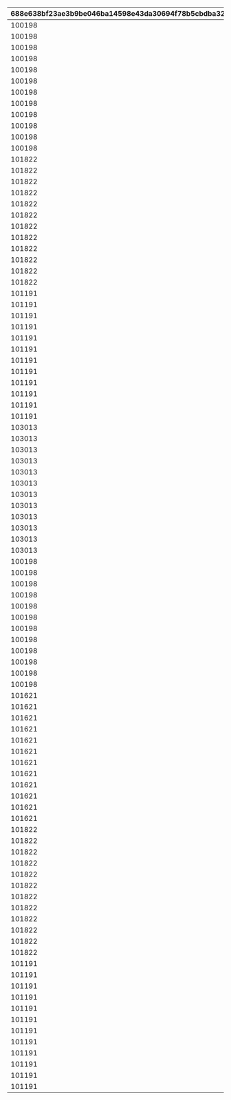 |688e638bf23ae3b9be046ba14598e43da30694f78b5cbdba32700ab0129d48cb|06f431ed3996612cac7bf8bac808aa4d20256f52f70926145595234de22a5552|3342be10645c2ebc61486c62ceabd8df0d1f0482b4124d1a63a386cfc8dcf087|438bad497936afc3f29a40641bb4cc589735e52e5a310491abaa9e0d7dc6be9f|e3205ba71cff90e8b20c2c34b517fd72fafd412bd5c5c198a7cdda1c99106025|91fc9db5fcb867320b0a08492369756cdcf85bcf89f127d9ca0fd298a9337205|84c98777c3c2decfb9282b408057979400d9b18fc7917cb2164b56233c14c4d9|0ac5c7ff8cd00da774ec6841edad9c1836b00a4530a884a25a5265e7e2c9b1b4|a6f00bfc773097ed2fc11b46681def2a041a5938c121bc4d81c65b4080270501|cdc23f65e5eb2f961568ce0db57671f3122526571a956b311757e0f4742f7815|633874f8a79d6cb892346f00a80ff075c46d2813b1fbd13a8a20033b446e20d5|7163dc2699e80d876732212fed37d1470c5c6eff02d89401eccc9803ecdf0520|5ef5afd3b790fb9dc33216c9ae62b87b94d0b6b3c763c7a58a03c3b24964eedd|9b45c5b320dd584d0f7b9d56e85f914ed063c3285cd7613b078c5969a568bbc8|47b1e5f1fb296e568da2dcecf4ec0122a602ddb0d86bd41041d0bea51b97dd5a|
| --- | --- | --- | --- | --- | --- | --- | --- | --- | --- | --- | --- | --- | --- | --- |
|100198|bgm_MC170|-30|100198|bgm_MC170|94002|0|0|0|0|1|92407110|1.3|-30|0|
|100198|bgm_MC170|-30|100198|bgm_MC170|94002|0|0|0|0|1|92407120|1.3|-30|0|
|100198|bgm_MC170|-30|100198|bgm_MC170|94002|0|0|0|0|1|92407130|1.3|-30|0|
|100198|bgm_MC170|-30|100198|bgm_MC170|94002|0|0|0|0|1|92407140|1.3|-30|0|
|100198|bgm_MC170|-30|100198|bgm_MC170|94002|0|0|0|0|2|92407210|1.45|20|0|
|100198|bgm_MC170|-30|100198|bgm_MC170|94002|0|0|0|0|2|92407220|1.45|20|0|
|100198|bgm_MC170|-30|100198|bgm_MC170|94002|0|0|0|0|2|92407230|1.45|20|0|
|100198|bgm_MC170|-30|100198|bgm_MC170|94002|0|0|0|0|2|92407240|1.45|20|0|
|100198|bgm_MC170|-30|100198|bgm_MC170|94002|0|0|0|0|3|92407310|1.4|-30|0|
|100198|bgm_MC170|-30|100198|bgm_MC170|94002|0|0|0|0|3|92407320|1.4|-30|0|
|100198|bgm_MC170|-30|100198|bgm_MC170|94002|0|0|0|0|3|92407330|1.4|-30|0|
|100198|bgm_MC170|-30|100198|bgm_MC170|94002|0|0|0|0|3|92407340|1.4|-30|0|
|101822|bgm_MC170|-30|101822|bgm_MC170|94002|0|0|0|0|1|92408110|0.9|-30|0|
|101822|bgm_MC170|-30|101822|bgm_MC170|94002|0|0|0|0|1|92408120|0.9|-30|0|
|101822|bgm_MC170|-30|101822|bgm_MC170|94002|0|0|0|0|1|92408130|0.9|-30|0|
|101822|bgm_MC170|-30|101822|bgm_MC170|94002|0|0|0|0|1|92408140|0.9|-30|0|
|101822|bgm_MC170|-30|101822|bgm_MC170|94002|0|0|0|0|2|92408210|1|20|0|
|101822|bgm_MC170|-30|101822|bgm_MC170|94002|0|0|0|0|2|92408220|1|20|0|
|101822|bgm_MC170|-30|101822|bgm_MC170|94002|0|0|0|0|2|92408230|1|20|0|
|101822|bgm_MC170|-30|101822|bgm_MC170|94002|0|0|0|0|2|92408240|1|20|0|
|101822|bgm_MC170|-30|101822|bgm_MC170|94002|0|0|0|0|3|92408310|0.9|0|0|
|101822|bgm_MC170|-30|101822|bgm_MC170|94002|0|0|0|0|3|92408320|0.9|0|0|
|101822|bgm_MC170|-30|101822|bgm_MC170|94002|0|0|0|0|3|92408330|0.9|0|0|
|101822|bgm_MC170|-30|101822|bgm_MC170|94002|0|0|0|0|3|92408340|0.9|0|0|
|101191|bgm_MC170|-30|101191|bgm_MC170|94002|0|0|0|0|1|92409110|1.25|-30|-50|
|101191|bgm_MC170|-30|101191|bgm_MC170|94002|0|0|0|0|1|92409120|1.25|-30|-50|
|101191|bgm_MC170|-30|101191|bgm_MC170|94002|0|0|0|0|1|92409130|1.25|-30|-50|
|101191|bgm_MC170|-30|101191|bgm_MC170|94002|0|0|0|0|1|92409140|1.25|-30|-50|
|101191|bgm_MC170|-30|101191|bgm_MC170|94002|0|0|0|0|2|92409210|1|20|0|
|101191|bgm_MC170|-30|101191|bgm_MC170|94002|0|0|0|0|2|92409220|1|20|0|
|101191|bgm_MC170|-30|101191|bgm_MC170|94002|0|0|0|0|2|92409230|1|20|0|
|101191|bgm_MC170|-30|101191|bgm_MC170|94002|0|0|0|0|2|92409240|1|20|0|
|101191|bgm_MC170|-30|101191|bgm_MC170|94002|0|0|0|0|3|92409310|1.25|-30|-50|
|101191|bgm_MC170|-30|101191|bgm_MC170|94002|0|0|0|0|3|92409320|1.25|-30|-50|
|101191|bgm_MC170|-30|101191|bgm_MC170|94002|0|0|0|0|3|92409330|1.25|-30|-50|
|101191|bgm_MC170|-30|101191|bgm_MC170|94002|0|0|0|0|3|92409340|1.25|-30|-50|
|103013|bgm_MC170|-30|103013|bgm_MC170|94002|0|0|0|0|1|92410110|1.3|-30|0|
|103013|bgm_MC170|-30|103013|bgm_MC170|94002|0|0|0|0|1|92410120|1.3|-30|0|
|103013|bgm_MC170|-30|103013|bgm_MC170|94002|0|0|0|0|1|92410130|1.3|-30|0|
|103013|bgm_MC170|-30|103013|bgm_MC170|94002|0|0|0|0|1|92410140|1.3|-30|0|
|103013|bgm_MC170|-30|103013|bgm_MC170|94002|0|0|0|0|2|92410210|1.45|20|0|
|103013|bgm_MC170|-30|103013|bgm_MC170|94002|0|0|0|0|2|92410220|1.45|20|0|
|103013|bgm_MC170|-30|103013|bgm_MC170|94002|0|0|0|0|2|92410230|1.45|20|0|
|103013|bgm_MC170|-30|103013|bgm_MC170|94002|0|0|0|0|2|92410240|1.45|20|0|
|103013|bgm_MC170|-30|103013|bgm_MC170|94002|0|0|0|0|3|92410310|1.4|-30|0|
|103013|bgm_MC170|-30|103013|bgm_MC170|94002|0|0|0|0|3|92410320|1.4|-30|0|
|103013|bgm_MC170|-30|103013|bgm_MC170|94002|0|0|0|0|3|92410330|1.4|-30|0|
|103013|bgm_MC170|-30|103013|bgm_MC170|94002|0|0|0|0|3|92410340|1.4|-30|0|
|100198|bgm_MC170|-30|100198|bgm_MC170|94002|0|0|0|0|1|92411110|1|-30|40|
|100198|bgm_MC170|-30|100198|bgm_MC170|94002|0|0|0|0|1|92411120|1|-30|40|
|100198|bgm_MC170|-30|100198|bgm_MC170|94002|0|0|0|0|1|92411130|1|-30|40|
|100198|bgm_MC170|-30|100198|bgm_MC170|94002|0|0|0|0|1|92411140|1|-30|40|
|100198|bgm_MC170|-30|100198|bgm_MC170|94002|0|0|0|0|2|92411210|1.45|-90|140|
|100198|bgm_MC170|-30|100198|bgm_MC170|94002|0|0|0|0|2|92411220|1.45|-90|140|
|100198|bgm_MC170|-30|100198|bgm_MC170|94002|0|0|0|0|2|92411230|1.45|-90|140|
|100198|bgm_MC170|-30|100198|bgm_MC170|94002|0|0|0|0|2|92411240|1.45|-90|140|
|100198|bgm_MC170|-30|100198|bgm_MC170|94002|0|0|0|0|3|92411310|1.1|-30|40|
|100198|bgm_MC170|-30|100198|bgm_MC170|94002|0|0|0|0|3|92411320|1.1|-30|40|
|100198|bgm_MC170|-30|100198|bgm_MC170|94002|0|0|0|0|3|92411330|1.1|-30|40|
|100198|bgm_MC170|-30|100198|bgm_MC170|94002|0|0|0|0|3|92411340|1.1|-30|40|
|101621|bgm_MC170|-30|101621|bgm_MC170|94002|0|0|0|0|1|92412110|1|-210|210|
|101621|bgm_MC170|-30|101621|bgm_MC170|94002|0|0|0|0|1|92412120|1|-210|210|
|101621|bgm_MC170|-30|101621|bgm_MC170|94002|0|0|0|0|1|92412130|1|-210|210|
|101621|bgm_MC170|-30|101621|bgm_MC170|94002|0|0|0|0|1|92412140|1|-210|210|
|101621|bgm_MC170|-30|101621|bgm_MC170|94002|0|0|0|0|2|92412210|1.45|-90|140|
|101621|bgm_MC170|-30|101621|bgm_MC170|94002|0|0|0|0|2|92412220|1.45|-90|140|
|101621|bgm_MC170|-30|101621|bgm_MC170|94002|0|0|0|0|2|92412230|1.45|-90|140|
|101621|bgm_MC170|-30|101621|bgm_MC170|94002|0|0|0|0|2|92412240|1.45|-90|140|
|101621|bgm_MC170|-30|101621|bgm_MC170|94002|0|0|0|0|3|92412310|1.1|-30|180|
|101621|bgm_MC170|-30|101621|bgm_MC170|94002|0|0|0|0|3|92412320|1.1|-30|180|
|101621|bgm_MC170|-30|101621|bgm_MC170|94002|0|0|0|0|3|92412330|1.1|-30|180|
|101621|bgm_MC170|-30|101621|bgm_MC170|94002|0|0|0|0|3|92412340|1.1|-30|180|
|101822|bgm_MC170|-30|101822|bgm_MC170|94002|0|0|0|0|1|92414110|1.4|-60|60|
|101822|bgm_MC170|-30|101822|bgm_MC170|94002|0|0|0|0|1|92414120|1.4|-60|60|
|101822|bgm_MC170|-30|101822|bgm_MC170|94002|0|0|0|0|1|92414130|1.4|-60|60|
|101822|bgm_MC170|-30|101822|bgm_MC170|94002|0|0|0|0|1|92414140|1.4|-60|60|
|101822|bgm_MC170|-30|101822|bgm_MC170|94002|0|0|0|0|2|92414210|1|-330|150|
|101822|bgm_MC170|-30|101822|bgm_MC170|94002|0|0|0|0|2|92414220|1|-330|150|
|101822|bgm_MC170|-30|101822|bgm_MC170|94002|0|0|0|0|2|92414230|1|-330|150|
|101822|bgm_MC170|-30|101822|bgm_MC170|94002|0|0|0|0|2|92414240|1|-330|150|
|101822|bgm_MC170|-30|101822|bgm_MC170|94002|0|0|0|0|3|92414310|1.2|0|100|
|101822|bgm_MC170|-30|101822|bgm_MC170|94002|0|0|0|0|3|92414320|1.2|0|100|
|101822|bgm_MC170|-30|101822|bgm_MC170|94002|0|0|0|0|3|92414330|1.2|0|100|
|101822|bgm_MC170|-30|101822|bgm_MC170|94002|0|0|0|0|3|92414340|1.2|0|100|
|101191|bgm_MC170|-30|101191|bgm_MC170|94002|0|0|0|0|1|92501110|1|-210|90|
|101191|bgm_MC170|-30|101191|bgm_MC170|94002|0|0|0|0|1|92501120|1|-210|90|
|101191|bgm_MC170|-30|101191|bgm_MC170|94002|0|0|0|0|1|92501130|1|-210|90|
|101191|bgm_MC170|-30|101191|bgm_MC170|94002|0|0|0|0|1|92501140|1|-210|90|
|101191|bgm_MC170|-30|101191|bgm_MC170|94002|0|0|0|0|2|92501210|1|-240|210|
|101191|bgm_MC170|-30|101191|bgm_MC170|94002|0|0|0|0|2|92501220|1|-240|210|
|101191|bgm_MC170|-30|101191|bgm_MC170|94002|0|0|0|0|2|92501230|1|-240|210|
|101191|bgm_MC170|-30|101191|bgm_MC170|94002|0|0|0|0|2|92501240|1|-240|210|
|101191|bgm_MC170|-30|101191|bgm_MC170|94002|0|0|0|0|3|92501310|1.1|-90|250|
|101191|bgm_MC170|-30|101191|bgm_MC170|94002|0|0|0|0|3|92501320|1.1|-90|250|
|101191|bgm_MC170|-30|101191|bgm_MC170|94002|0|0|0|0|3|92501330|1.1|-90|250|
|101191|bgm_MC170|-30|101191|bgm_MC170|94002|0|0|0|0|3|92501340|1.1|-90|250|